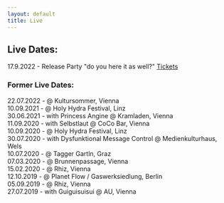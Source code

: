 ```yaml
---
layout: default
title: Live
---
```


## Live Dates:
17.9.2022 - Release Party "do you here it as well?" [Tickets](https://ntry.at/quodrelease)

### Former Live Dates:

22.07.2022 - @ Kultursommer, Vienna  
10.09.2021 - @ Holy Hydra Festival, Linz  
30.06.2021 - with Princess Angine @ Kramladen, Vienna  
11.09.2020 - with Selbstlaut @ CoCo Bar, Vienna  
10.09.2020 - @ Holy Hydra Festival, Linz  
30.07.2020 - with Dysfunktional Message Control @ Medienkulturhaus, Wels  
10.07.2020 - @ Tagger Gartln, Graz  
07.03.2020 - @ Brunnenpassage, Vienna  
15.02.2020 - @ Rhiz, Vienna  
12.10.2019 - @ Planet Flow / Gaswerksiedlung, Berlin  
05.09.2019 - @ Rhiz, Vienna  
27.07.2019 - with Guiguisuisui @ AU, Vienna  
